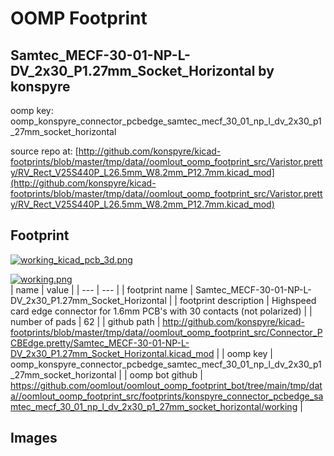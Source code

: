 # OOMP Footprint  
## Samtec_MECF-30-01-NP-L-DV_2x30_P1.27mm_Socket_Horizontal  by konspyre  
  
oomp key: oomp_konspyre_connector_pcbedge_samtec_mecf_30_01_np_l_dv_2x30_p1_27mm_socket_horizontal  
  
source repo at: [http://github.com/konspyre/kicad-footprints/blob/master/tmp/data//oomlout_oomp_footprint_src/Varistor.pretty/RV_Rect_V25S440P_L26.5mm_W8.2mm_P12.7mm.kicad_mod](http://github.com/konspyre/kicad-footprints/blob/master/tmp/data//oomlout_oomp_footprint_src/Varistor.pretty/RV_Rect_V25S440P_L26.5mm_W8.2mm_P12.7mm.kicad_mod)  
## Footprint  
  
[![working_kicad_pcb_3d.png](working_kicad_pcb_3d_600.png)](working_kicad_pcb_3d.png)  
  
[![working.png](working_600.png)](working.png)  
| name | value | 
| --- | --- | 
| footprint name | Samtec_MECF-30-01-NP-L-DV_2x30_P1.27mm_Socket_Horizontal | 
| footprint description | Highspeed card edge connector for 1.6mm PCB's with 30 contacts (not polarized) | 
| number of pads | 62 | 
| github path | http://github.com/konspyre/kicad-footprints/blob/master/tmp/data//oomlout_oomp_footprint_src/Connector_PCBEdge.pretty/Samtec_MECF-30-01-NP-L-DV_2x30_P1.27mm_Socket_Horizontal.kicad_mod | 
| oomp key | oomp_konspyre_connector_pcbedge_samtec_mecf_30_01_np_l_dv_2x30_p1_27mm_socket_horizontal | 
| oomp bot github | https://github.com/oomlout/oomlout_oomp_footprint_bot/tree/main/tmp/data//oomlout_oomp_footprint_src/footprints/konspyre_connector_pcbedge_samtec_mecf_30_01_np_l_dv_2x30_p1_27mm_socket_horizontal/working | 
## Images  
